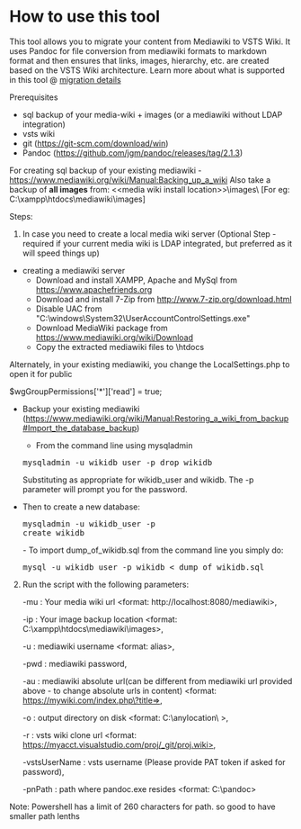 # How to use this tool

This tool allows you to migrate your content from Mediawiki to VSTS Wiki. It uses Pandoc for file conversion from mediawiki formats to markdown format and then ensures that links, images, hierarchy, etc. are created based on the VSTS Wiki architecture. Learn more about what is supported in this tool @ [migration details](migrationdetails.md)

Prerequisites
- sql backup of your media-wiki + images (or a mediawiki without LDAP integration)
- vsts wiki
- git (https://git-scm.com/download/win)
- Pandoc (https://github.com/jgm/pandoc/releases/tag/2.1.3)

For creating sql backup of your existing mediawiki - https://www.mediawiki.org/wiki/Manual:Backing_up_a_wiki
Also take a backup of **all images** from:
 \<\<media wiki install location\>\>\images\ [For eg: C:\xampp\htdocs\mediawiki\images]

Steps:
1) In case you need to create a local media wiki server (Optional Step - required if your current media wiki is LDAP integrated, but preferred as it will speed things up)
  - creating a mediawiki server
    - Download and install XAMPP, Apache and MySql from https://www.apachefriends.org
    - Download and install 7-Zip from http://www.7-zip.org/download.html
    -	Disable UAC from "C:\windows\System32\UserAccountControlSettings.exe"
    - Download MediaWiki package from https://www.mediawiki.org/wiki/Download
    - Copy the extracted mediawiki files to \htdocs
  
  Alternately, in your existing mediawiki, you change the LocalSettings.php to open it for public 
  
  $wgGroupPermissions['*']['read'] = true;
  
  - Backup your existing mediawiki (https://www.mediawiki.org/wiki/Manual:Restoring_a_wiki_from_backup#Import_the_database_backup)
    - From the command line using mysqladmin
    <pre>mysqladmin -u wikidb_user -p drop wikidb</pre>
    Substituting as appropriate for wikidb_user and wikidb. The -p parameter will prompt you for the password.

   - Then to create a new database:
    <pre>mysqladmin -u wikidb_user -p create wikidb</pre>
    - To import dump_of_wikidb.sql from the command line you simply do:
      <pre>mysql -u wikidb_user -p wikidb < dump_of_wikidb.sql</pre>
    

2) Run the script with the following parameters:
    
    -mu : Your media wiki url <format: http://localhost:8080/mediawiki>,
    
    -ip : Your image backup location <format: C:\xampp\htdocs\mediawiki\images>, 
    
    -u : mediawiki username <format: alias>,
    
    -pwd : mediawiki password,
    
    -au : mediawiki absolute url(can be different from mediawiki url provided above - to change absolute urls in content) <format: https://mywiki.com/index.php\?title=>, 
    
    -o : output directory on disk <format: C:\anylocation\ >,
    
    -r : vsts wiki clone url <format: https://myacct.visualstudio.com/proj/_git/proj.wiki>,
    
    -vstsUserName : vsts username (Please provide PAT token if asked for password),
    
    -pnPath : path where pandoc.exe resides <format: C:\pandoc\>


Note: Powershell has a limit of 260 characters for path. so good to have smaller path lenths
  
